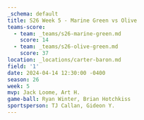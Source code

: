 ```yaml
---
_schema: default
title: S26 Week 5 - Marine Green vs Olive
teams-score:
  - team: _teams/s26-marine-green.md
    score: 14
  - team: _teams/s26-olive-green.md
    score: 37
location: _locations/carter-baron.md
field: '1'
date: 2024-04-14 12:30:00 -0400
season: 26
week: 5
mvp: Jack Loome, Art H.
game-ball: Ryan Winter, Brian Hotchkiss
sportsperson: TJ Callan, Gideon Y.
---
```

